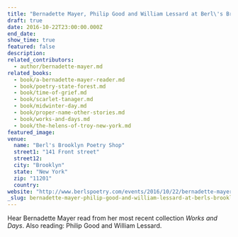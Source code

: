 ```yaml
---
title: "Bernadette Mayer, Philip Good and William Lessard at Berl\'s Brooklyn Poetry Shop"
draft: true
date: 2016-10-22T23:00:00.000Z
end_date:
show_time: true
featured: false
description:
related_contributors:
  - author/bernadette-mayer.md
related_books:
  - book/a-bernadette-mayer-reader.md
  - book/poetry-state-forest.md
  - book/time-of-grief.md
  - book/scarlet-tanager.md
  - book/midwinter-day.md
  - book/proper-name-other-stories.md
  - book/works-and-days.md
  - book/the-helens-of-troy-new-york.md
featured_image: 
venue:
  name: "Berl's Brooklyn Poetry Shop"
  street1: "141 Front street"
  street12:
  city: "Brooklyn"
  state: "New York"
  zip: "11201"
  country:
website: "http://www.berlspoetry.com/events/2016/10/22/bernadette-mayer-philip-good-william-lessard"
_slug: bernadette-mayer-philip-good-and-william-lessard-at-berls-brooklyn-poetry-shop
---
```


Hear Bernadette Mayer read from her most recent collection _Works and Days_. Also reading: Philip Good and William Lessard.

